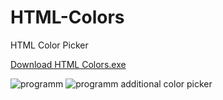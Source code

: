 # HTML-Colors
HTML Color Picker

[Download HTML Colors.exe](https://github.com/Profesor08/HTML-Colors/raw/master/bin/Release/HTML%20Colors.exe)

![programm](http://i.imgur.com/4yi2nz2.jpg)
![programm additional color picker](http://i.imgur.com/ixwoOGk.jpg)
